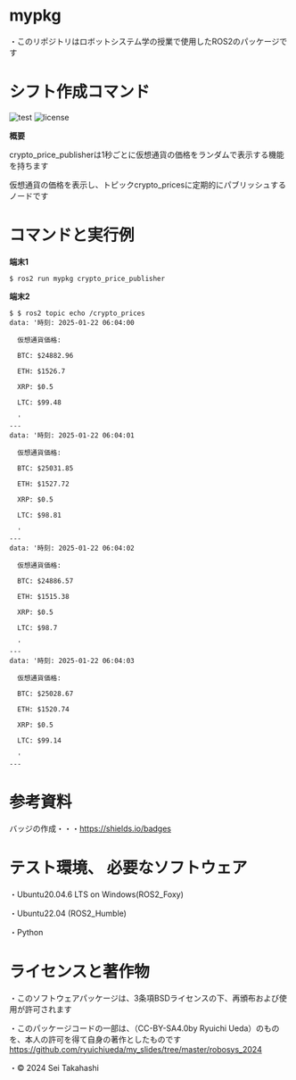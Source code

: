 # mypkg

・このリポジトリはロボットシステム学の授業で使用したROS2のパッケージです

# シフト作成コマンド

![test](https://github.com/seichandesu0716/robosys2024/actions/workflows/test.yml/badge.svg)
![license](https://img.shields.io/badge/license-BSD--3--Clause-green?style=flat)

**概要**

crypto_price_publisherは1秒ごとに仮想通貨の価格をランダムで表示する機能を持ちます

仮想通貨の価格を表示し、トピックcrypto_pricesに定期的にパブリッシュするノードです

# コマンドと実行例

**端末1**
~~~
$ ros2 run mypkg crypto_price_publisher
~~~
**端末2**
~~~
$ $ ros2 topic echo /crypto_prices
data: '時刻: 2025-01-22 06:04:00

  仮想通貨価格:

  BTC: $24882.96

  ETH: $1526.7

  XRP: $0.5

  LTC: $99.48

  '
---
data: '時刻: 2025-01-22 06:04:01

  仮想通貨価格:

  BTC: $25031.85

  ETH: $1527.72

  XRP: $0.5

  LTC: $98.81

  '
---
data: '時刻: 2025-01-22 06:04:02

  仮想通貨価格:

  BTC: $24886.57

  ETH: $1515.38

  XRP: $0.5

  LTC: $98.7

  '
---
data: '時刻: 2025-01-22 06:04:03

  仮想通貨価格:

  BTC: $25028.67

  ETH: $1520.74

  XRP: $0.5

  LTC: $99.14

  '
---
~~~
 
# 参考資料

バッジの作成・・・https://shields.io/badges


# テスト環境、 必要なソフトウェア
・Ubuntu20.04.6 LTS on Windows(ROS2_Foxy)

・Ubuntu22.04 (ROS2_Humble)

・Python

# ライセンスと著作物
・このソフトウェアパッケージは、3条項BSDライセンスの下、再頒布および使用が許可されます

・このパッケージコードの一部は、（CC-BY-SA4.0by Ryuichi Ueda）のものを、本人の許可を得て自身の著作としたものです
　https://github.com/ryuichiueda/my_slides/tree/master/robosys_2024

・© 2024 Sei Takahashi

